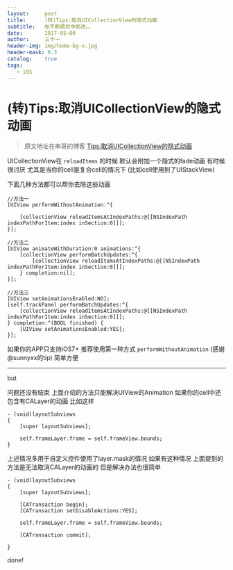 ```yaml
---
layout:     post
title:      (转)Tips:取消UICollectionView的隐式动画
subtitle:   在不断填坑中前进。。
date:       2017-05-09
author:     三十一
header-img: img/home-bg-o.jpg
header-mask: 0.3
catalog:    true
tags:
   - iOS
---
```


# (转)Tips:取消UICollectionView的隐式动画
> 原文地址在串哥的博客 [Tips:取消UICollectionView的隐式动画](http://adad184.com/2015/11/10/disable-uicollectionview-implicit-animation/)

UICollectionView在 `reloadItems` 的时候 默认会附加一个隐式的fade动画 有时候很讨厌 尤其是当你的cell是复合cell的情况下 (比如cell使用到了UIStackView)

下面几种方法都可以帮你去除这些动画

```
//方法一
[UIView performWithoutAnimation:^{

    [collectionView reloadItemsAtIndexPaths:@[[NSIndexPath indexPathForItem:index inSection:0]]];
}];

//方法二
[UIView animateWithDuration:0 animations:^{
    [collectionView performBatchUpdates:^{
        [collectionView reloadItemsAtIndexPaths:@[[NSIndexPath indexPathForItem:index inSection:0]]];
    } completion:nil];
}];
    
//方法三
[UIView setAnimationsEnabled:NO];
[self.trackPanel performBatchUpdates:^{
    [collectionView reloadItemsAtIndexPaths:@[[NSIndexPath indexPathForItem:index inSection:0]]];
} completion:^(BOOL finished) {
    [UIView setAnimationsEnabled:YES];
}];
```
如果你的APP只支持iOS7+ 推荐使用第一种方式 `performWithoutAnimation` (感谢@sunnyxx的tip) 简单方便

---
but

问题还没有结束 上面介绍的方法只能解决UIView的Animation 如果你的cell中还包含有CALayer的动画 比如这样

```
- (void)layoutSubviews
{
    [super layoutSubviews];
    
    self.frameLayer.frame = self.frameView.bounds;
}
```

上述情况多用于自定义控件使用了layer.mask的情况 如果有这种情况 上面提到的方法是无法取消CALayer的动画的 但是解决办法也很简单

```
- (void)layoutSubviews
{
    [super layoutSubviews];
    
    [CATransaction begin];
    [CATransaction setDisableActions:YES];
    
    self.frameLayer.frame = self.frameView.bounds;
    
    [CATransaction commit];
    
}
```

done!

